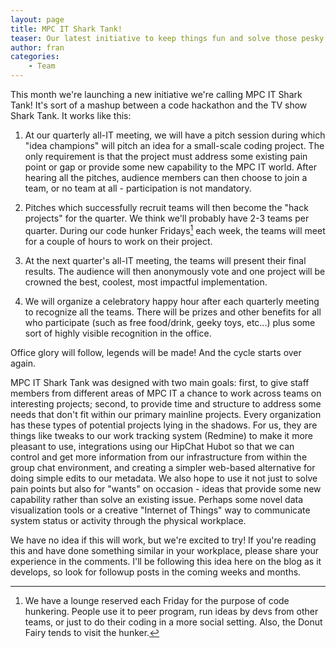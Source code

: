 ```yaml
---
layout: page
title: MPC IT Shark Tank!
teaser: Our latest initiative to keep things fun and solve those pesky challenges that live in the shadows of our main projects.
author: fran
categories:
    - Team
---
```


This month we're launching a new initiative we're calling MPC IT Shark Tank!  It's sort of a mashup between a code hackathon and the TV show Shark Tank.  It works like this:

1. At our quarterly all-IT meeting, we will have a pitch session during which "idea champions" will pitch an idea for a small-scale coding project.  The only requirement is that the project must address some existing pain point or gap or provide some new capability to the MPC IT world.  After hearing all the pitches, audience members can then choose to join a team, or no team at all - participation is not mandatory. 

2. Pitches which successfully recruit teams will then become the "hack projects" for the quarter.  We think we'll probably have 2-3 teams per quarter.  During our code hunker Fridays[^1] each week, the teams will meet for a couple of hours to work on their project.

3. At the next quarter's all-IT meeting, the teams will present their final results.  The audience will then anonymously vote and one project will be crowned the best, coolest, most impactful implementation.  

4. We will organize a celebratory happy hour after each quarterly meeting to recognize all the teams.  There will be prizes and other benefits for all who participate (such as free food/drink, geeky toys, etc...) plus some sort of highly visible recognition in the office.

Office glory will follow, legends will be made!  And the cycle starts over again.

MPC IT Shark Tank was designed with two main goals: first, to give staff members from different areas of MPC IT a chance to work across teams on interesting projects;  second, to provide time and structure to address some needs that don't fit within our primary mainline projects.  Every organization has these types of potential projects lying in the shadows.  For us, they are things like tweaks to our work tracking system (Redmine) to make it more pleasant to use, integrations using our HipChat Hubot so that we can control and get more information from our infrastructure from within the group chat environment, and creating a simpler web-based alternative for doing simple edits to our metadata.  We also hope to use it not just to solve pain points but also for "wants" on occasion - ideas that provide some new capability rather than solve an existing issue.  Perhaps some novel data visualization tools or a creative "Internet of Things" way to communicate system status or activity through the physical workplace.  

We have no idea if this will work, but we're excited to try!  If you're reading this and have done something similar in your workplace, please share your experience in the comments.  I'll be following this idea here on the blog as it develops, so look for followup posts in the coming weeks and months.  

[^1]: We have a lounge reserved each Friday for the purpose of code hunkering.  People use it to peer program, run ideas by devs from other teams, or just to do their coding in a more social setting.  Also, the Donut Fairy tends to visit the hunker.